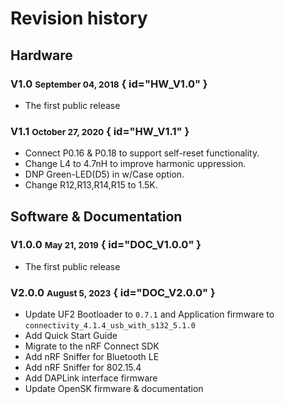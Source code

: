 # Revision history

## Hardware

### V1.0 <small>September 04, 2018</small> { id="HW_V1.0" }

- The first public release

### V1.1 <small>October 27, 2020</small> { id="HW_V1.1" }

- Connect P0.16 & P0.18 to support self-reset functionality.
- Change L4 to 4.7nH to improve harmonic uppression.
- DNP Green-LED(D5) in w/Case option.
- Change R12,R13,R14,R15 to 1.5K.

## Software & Documentation

### V1.0.0 <small>May 21, 2019</small> { id="DOC_V1.0.0" }

- The first public release

### V2.0.0 <small>August 5, 2023</small> { id="DOC_V2.0.0" }

- Update UF2 Bootloader to `0.7.1` and Application firmware to `connectivity_4.1.4_usb_with_s132_5.1.0`
- Add Quick Start Guide
- Migrate to the nRF Connect SDK
- Add nRF Sniffer for Bluetooth LE
- Add nRF Sniffer for 802.15.4
- Add DAPLink interface firmware
- Update OpenSK firmware & documentation
